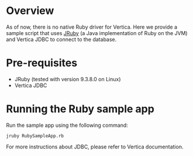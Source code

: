 # Overview

As of now, there is no native Ruby driver for Vertica. Here we provide a sample script that uses [JRuby](https://www.jruby.org/) (a Java implementation of Ruby on the JVM) and Vertica JDBC to connect to the database.

# Pre-requisites

- JRuby (tested with version 9.3.8.0 on Linux)
- Vertica JDBC

# Running the Ruby sample app

Run the sample app using the following command:
```
jruby RubySampleApp.rb
```

For more instructions about JDBC, please refer to Vertica documentation.